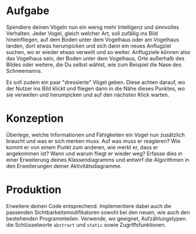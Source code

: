 # Aufgabe
Spendiere deinen Vögeln nun ein wenig mehr Intelligenz und sinnvolles Verhalten. Jeder Vogel, gleich welcher Art, soll zufällig ins Bild hineinfliegen, auf dem Boden unter dem Vogelhaus oder am Vogelhaus landen, dort etwas herumpicken und sich dann ein neues Anflugziel suchen, wo er wieder etwas verweilt und so weiter. Anflugziele können also das Vogelhaus sein, der Boden unter dem Vogelhaus, Orte außerhalb des Bildes oder weitere, die Du selbst wählst, wie zum Beispiel die Nase des Schneemanns.

Es soll zudem ein paar "dressierte" Vögel geben. Diese achten darauf, wo der Nutzer ins Bild klickt und fliegen dann in die Nähe dieses Punktes, wo sie verweilen und herumpicken und auf den nächsten Klick warten.

# Konzeption
Überlege, welche Informationen und Fähigkeiten ein Vogel nun zusätzlich braucht und was er sich merken muss. Auf was muss er reagieren? Wie kommt er von einem Punkt zum anderen, wie merkt er, dass er angekommen ist? Wann und warum fliegt er wieder weg? Erfasse dies in einer Erweiterung deines Klassendiagramms und entwirf die Algorithmen in den Erweiterungen deiner Aktivitätsdiagramme.

# Produktion
Erweitere deinen Code entsprechend. Implementiere dabei auch die passenden Sichtbarkeitsmodifikatoren sowohl bei den neuen, wie auch den bestehenden Programmteilen. Verwende, wo geeignet, Aufzählungstypen. die Schlüsselworte `abstract` und `static` sowie Zugriffsfunktionen.